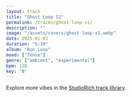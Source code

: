 ```yaml
---
layout: track
title: "Ghost Loop S1"
permalink: /tracks/ghost-loop-s1/
description: ""
image: "/assets/covers/ghost-loop-s1.webp"
date: 2025-01-01
duration: "5:39"
album: "Run Loop"
mood: ["Tense"]
genre: ["ambient", "experimental"]
bpm: 120
key: "B"
---
```


Explore more vibes in the [StudioRich track library](/tracks/).
